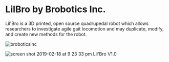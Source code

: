 # LilBro by Brobotics Inc. 

Lil'Bro is a 3D printed, open source quadrupedal robot which allows researchers to investigate agile gait locomotion and may duplicate, modify, and create new methods for the robot. 

![broboticsinc](https://user-images.githubusercontent.com/47543484/52599146-7138fc00-2e1d-11e9-9afe-07cbb3af1ec2.jpg)




![screen shot 2019-02-18 at 9 23 33 pm](https://user-images.githubusercontent.com/31290912/52988433-ec258800-33c4-11e9-9f8b-c3d3a895895e.png)
Lil'Bro V1.0
